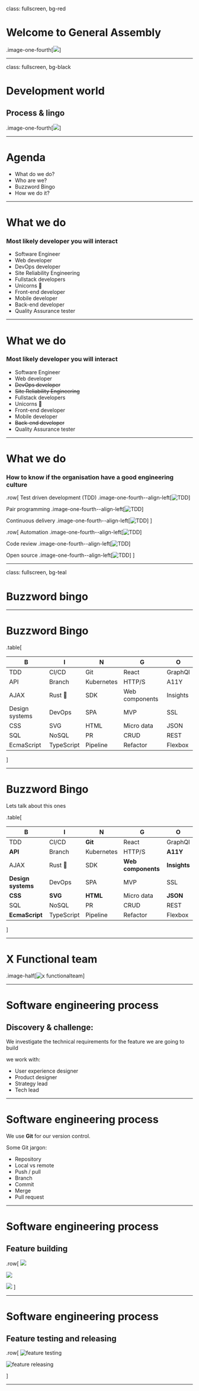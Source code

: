 class: fullscreen, bg-red

# Welcome to General Assembly

.image-one-fourth[![](../assets/ga-white.svg)]

---

class: fullscreen, bg-black

# Development world

## Process & lingo

.image-one-fourth[![](../assets/ga-white.svg)]

---

# Agenda

- What do we do?
- Who are we?
- Buzzword Bingo
- How we do it?

---

# What we do

### Most likely developer you will interact

- Software Engineer
- Web developer
- DevOps developer
- Site Reliability Engineering
- Fullstack developers
- Unicorns 🦄
- Front-end developer
- Mobile developer
- Back-end developer
- Quality Assurance tester

---

# What we do

### Most likely developer you will interact

- Software Engineer
- Web developer
- ~~DevOps developer~~
- ~~Site Reliability Engineering~~
- Fullstack developers
- Unicorns 🦄
- Front-end developer
- Mobile developer
- ~~Back-end developer~~
- Quality Assurance tester

---

# What we do

### How to know if the organisation have a good engineering culture

.row[
Test driven development (TDD) .image-one-fourth--align-left[![TDD](https://pataruco.s3.amazonaws.com/ga/uxdi/deployment.png)]

Pair programming .image-one-fourth--align-left[![TDD](https://pataruco.s3.amazonaws.com/ga/uxdi/pairprogramming.png)]

Continuous delivery .image-one-fourth--align-left[![TDD](https://pataruco.s3.amazonaws.com/ga/uxdi/continous-delivery.png)]
]

.row[
Automation .image-one-fourth--align-left[![TDD](https://pataruco.s3.amazonaws.com/ga/uxdi/automation.png)]

Code review .image-one-fourth--align-left[![TDD](https://pataruco.s3.amazonaws.com/ga/uxdi/code-review.png)]

Open source .image-one-fourth--align-left[![TDD](https://pataruco.s3.amazonaws.com/ga/uxdi/opensoruce.png)]
]

---

class: fullscreen, bg-teal

# Buzzword bingo

---

# Buzzword Bingo

.table[

| B              | I          | N          | G              | O        |
| -------------- | ---------- | ---------- | -------------- | -------- |
| TDD            | CI/CD      | Git        | React          | GraphQl  |
| API            | Branch     | Kubernetes | HTTP/S         | A11Y     |
| AJAX           | Rust 🦀    | SDK        | Web components | Insights |
| Design systems | DevOps     | SPA        | MVP            | SSL      |
| CSS            | SVG        | HTML       | Micro data     | JSON     |
| SQL            | NoSQL      | PR         | CRUD           | REST     |
| EcmaScript     | TypeScript | Pipeline   | Refactor       | Flexbox  |

]

---

# Buzzword Bingo

Lets talk about this ones

.table[

| B                  | I          | N          | G                  | O            |
| ------------------ | ---------- | ---------- | ------------------ | ------------ |
| TDD                | CI/CD      | **Git**    | React              | GraphQl      |
| **API**            | Branch     | Kubernetes | HTTP/S             | **A11Y**     |
| AJAX               | Rust 🦀    | SDK        | **Web components** | **Insights** |
| **Design systems** | DevOps     | SPA        | MVP                | SSL          |
| **CSS**            | **SVG**    | **HTML**   | Micro data         | **JSON**     |
| SQL                | NoSQL      | PR         | CRUD               | REST         |
| **EcmaScript**     | TypeScript | Pipeline   | Refactor           | Flexbox      |

]

---

# X Functional team

.image-half[![x functionalteam](https://pataruco.s3.amazonaws.com/ga/uxdi/typical-x-team.png)]

---

# Software engineering process

## Discovery & challenge:

We investigate the technical requirements for the feature we are going to build

we work with:

- User experience designer
- Product designer
- Strategy lead
- Tech lead

---

# Software engineering process

We use **Git** for our version control.

Some Git jargon:

- Repository
- Local vs remote
- Push / pull
- Branch
- Commit
- Merge
- Pull request

---

# Software engineering process

## Feature building

.row[
![](https://pataruco.s3.amazonaws.com/ga/uxdi/branching.png)

![](https://pataruco.s3.amazonaws.com/ga/uxdi/commits-feature-branch.png)

![](https://pataruco.s3.amazonaws.com/ga/uxdi/uxd-validate.png)
]

---

# Software engineering process

## Feature testing and releasing

.row[
![feature testing](https://pataruco.s3.amazonaws.com/ga/uxdi/testing-feature.png)

![feature releasing](https://pataruco.s3.amazonaws.com/ga/uxdi/realising-feature.png)

]

---
